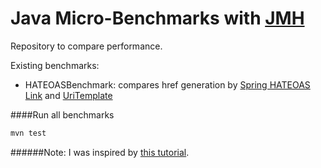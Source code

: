 # Java Micro-Benchmarks with [JMH](http://openjdk.java.net/projects/code-tools/jmh/)

Repository to compare performance.

 
Existing benchmarks:

* HATEOASBenchmark: compares href generation by [Spring HATEOAS](https://projects.spring.io/spring-hateoas) [Link](https://docs.spring.io/spring-hateoas/docs/current/api/org/springframework/hateoas/Link.html) and [UriTemplate](https://docs.spring.io/spring-hateoas/docs/current/api/org/springframework/hateoas/UriTemplate.html)     


####Run all benchmarks

```bash
mvn test
```

######Note:
I was inspired by [this tutorial](http://www.baeldung.com/java-microbenchmark-harness).


